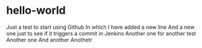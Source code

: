 # hello-world
Just a test to start using Github
In which I have added a new line
And a new one just to see if it triggers a commit in Jenkins
Another one for another test
Another one
And another
Anothetr
